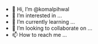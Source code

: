 - 👋 Hi, I’m @komalpihwal
- 👀 I’m interested in ...
- 🌱 I’m currently learning ...
- 💞️ I’m looking to collaborate on ...
- 📫 How to reach me ...

<!---
komalpihwal/komalpihwal is a ✨ special ✨ repository because its `README.md` (this file) appears on your GitHub profile.
You can click the Preview link to take a look at your changes.
--->
